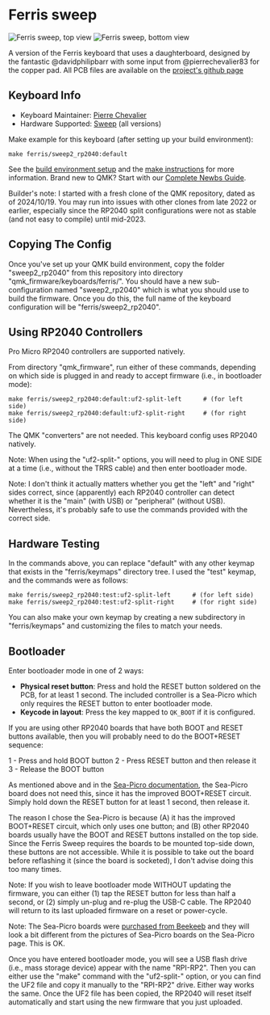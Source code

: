 # Ferris sweep

![Ferris sweep, top view](https://i.imgur.com/5qCZUv6h.jpg)
![Ferris sweep, bottom view](https://i.imgur.com/ZC47CJth.jpg)

A version of the Ferris keyboard that uses a daughterboard, designed by the fantastic @davidphilipbarr with some input from @pierrechevalier83 for the copper pad. All PCB files are available on the [project's github page](https://github.com/davidphilipbarr/Sweep)

## Keyboard Info

* Keyboard Maintainer: [Pierre Chevalier](https://github.com/pierrechevalier83)
* Hardware Supported: [Sweep](https://github.com/davidphilipbarr/Sweep) (all versions)

Make example for this keyboard (after setting up your build environment):

    make ferris/sweep2_rp2040:default

See the [build environment setup](https://docs.qmk.fm/#/getting_started_build_tools) and the [make instructions](https://docs.qmk.fm/#/getting_started_make_guide) for more information. Brand new to QMK? Start with our [Complete Newbs Guide](https://docs.qmk.fm/#/newbs).

Builder's note: I started with a fresh clone of the QMK repository, dated as of 2024/10/19.  You may run into issues with other clones from late 2022 or earlier, especially since the RP2040 split configurations were not as stable (and not easy to compile) until mid-2023.

## Copying The Config

Once you've set up your QMK build environment, copy the folder "sweep2_rp2040" from this repository into directory "qmk_firmware/keyboards/ferris/".  You should have a new sub-configuration named "sweep2_rp2040" which is what you should use to build the firmware.  Once you do this, the full name of the keyboard configuration will be "ferris/sweep2_rp2040".

## Using RP2040 Controllers

Pro Micro RP2040 controllers are supported natively.

From directory "qmk_firmware", run either of these commands, depending on which side is plugged in and ready to accept firmware (i.e., in bootloader mode):

    make ferris/sweep2_rp2040:default:uf2-split-left      # (for left side)
    make ferris/sweep2_rp2040:default:uf2-split-right     # (for right side)

The QMK "converters" are not needed.  This keyboard config uses RP2040 natively.

Note: When using the "uf2-split-" options, you will need to plug in ONE SIDE at a time (i.e., without the TRRS cable) and then enter bootloader mode.

Note: I don't think it actually matters whether you get the "left" and "right" sides correct, since (apparently) each RP2040 controller can detect whether it is the "main" (with USB) or "peripheral" (without USB).  Nevertheless, it's probably safe to use the commands provided with the correct side.

## Hardware Testing

In the commands above, you can replace "default" with any other keymap that exists in the "ferris/keymaps" directory tree.  I used the "test" keymap, and the commands were as follows:

    make ferris/sweep2_rp2040:test:uf2-split-left      # (for left side)
    make ferris/sweep2_rp2040:test:uf2-split-right     # (for right side)

You can also make your own keymap by creating a new subdirectory in "ferris/keymaps" and customizing the files to match your needs.
    
## Bootloader

Enter bootloader mode in one of 2 ways:

* **Physical reset button**: Press and hold the RESET button soldered on the PCB, for at least 1 second.  The included controller is a Sea-Picro which only requires the RESET button to enter bootloader mode.
* **Keycode in layout**: Press the key mapped to `QK_BOOT` if it is configured.

If you are using other RP2040 boards that have both BOOT and RESET buttons available, then you will probably need to do the BOOT+RESET sequence:

1 - Press and hold BOOT button
2 - Press RESET button and then release it
3 - Release the BOOT button

As mentioned above and in the [Sea-Picro documentation](https://github.com/joshajohnson/sea-picro), the Sea-Picro board does not need this, since it has the improved BOOT+RESET circuit.  Simply hold down the RESET button for at least 1 second, then release it.

The reason I chose the Sea-Picro is because (A) it has the improved BOOT+RESET circuit, which only uses one button; and (B) other RP2040 boards usually have the BOOT and RESET buttons installed on the top side.  Since the Ferris Sweep requires the boards to be mounted top-side down, these buttons are not accessible.  While it is possible to take out the board before reflashing it (since the board is socketed), I don't advise doing this too many times.

Note: If you wish to leave bootloader mode WITHOUT updating the firmware, you can either (1) tap the RESET button for less than half a second, or (2) simply un-plug and re-plug the USB-C cable.  The RP2040 will return to its last uploaded firmware on a reset or power-cycle.

Note: The Sea-Picro boards were [purchased from Beekeeb](https://shop.beekeeb.com/product/sea-picro/) and they will look a bit different from the pictures of Sea-Picro boards on the Sea-Picro page.  This is OK.

Once you have entered bootloader mode, you will see a USB flash drive (i.e., mass storage device) appear with the name "RPI-RP2".  Then you can either use the "make" command with the "uf2-split-" option, or you can find the UF2 file and copy it manually to the "RPI-RP2" drive.  Either way works the same.  Once the UF2 file has been copied, the RP2040 will reset itself automatically and start using the new firmware that you just uploaded.

